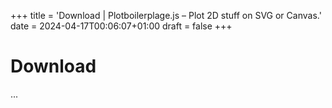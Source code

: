 +++
title = 'Download | Plotboilerplage.js – Plot 2D stuff on SVG or Canvas.'
date = 2024-04-17T00:06:07+01:00
draft = false
+++

# Download
...
